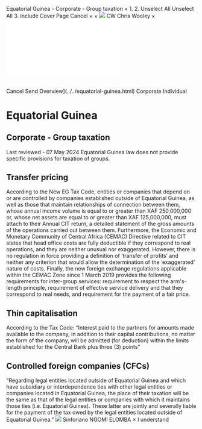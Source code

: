 Equatorial Guinea - Corporate - Group taxation
×
1.
2.
Unselect All
Unselect All
3.
Include Cover Page
Cancel
×
×
![](../../-/media/world-wide-tax-summaries/attachments/global---chris-wooley.ashx%3Frev=ac5e5f3223b34096b1afc2a6009c7320&revision=ac5e5f32-23b3-4096-b1af-c2a6009c7320&hash=859B7ADC84DC2CBEC9760E9E6EE7DE6D0A8BFCDF)
CW
Chris Wooley
×
![](group-taxation.html)
######
Cancel
Send
Overview](../../equatorial-guinea.html)
Corporate
Individual
# Equatorial Guinea
## Corporate - Group taxation
Last reviewed - 07 May 2024
Equatorial Guinea law does not provide specific provisions for taxation of groups.
## Transfer pricing
According to the New EG Tax Code, entities or companies that depend on or are controlled by companies established outside of Equatorial Guinea, as well as those that maintain relationships of connection between them, whose annual income volume is equal to or greater than XAF 250,000,000 or, whose net assets are equal to or greater than XAF 125,000,000, must attach to their Annual CIT return, a detailed statement of the gross amounts of the operations carried out between them.
Furthermore, the Economic and Monetary Community of Central Africa (CEMAC) Directive related to CIT states that head office costs are fully deductible if they correspond to real operations, and they are neither unusual nor exaggerated.
However, there is no regulation in force providing a definition of ‘transfer of profits’ and neither any criterion that would allow the determination of the ‘exaggerated’ nature of costs.
Finally, the new foreign exchange regulations applicable within the CEMAC Zone since 1 March 2019 provides the following requirements for inter-group services: requirement to respect the arm's-length principle, requirement of effective service delivery and that they correspond to real needs, and requirement for the payment of a fair price.
## Thin capitalisation
According to the Tax Code:
“Interest paid to the partners for amounts made available to the company, in addition to their capital contributions, no matter the form of the company, will be admitted (for deduction) within the limits established for the Central Bank plus three (3) points"
## Controlled foreign companies (CFCs)
“Regarding legal entities located outside of Equatorial Guinea and which have subsidiary or interdependence ties with other legal entities or companies located in Equatorial Guinea, the place of their taxation will be the same as that of the legal entities or companies with which it maintains those ties (i.e. Equatorial Guinea). These latter are jointly and severally liable for the payment of the tax owed by the legal entities located outside of Equatorial Guinea.”
![](../../-/media/world-wide-tax-summaries/attachments/equatorial-guinea---sinforiano_ngomi_elomba.ashx%3Frev=8e05dbad0df64cdc817b33291d463fd9&revision=8e05dbad-0df6-4cdc-817b-33291d463fd9&hash=BF8C47AFBAD6B394F7A626B1B064D3426CEA47A3)
Sinforiano NGOMI ELOMBA
×
I understand